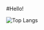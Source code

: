 #Hello!

![Top Langs](https://github-readme-stats.vercel.app/api/top-langs/?username=SomeRandomGuy45&layout=compact)

